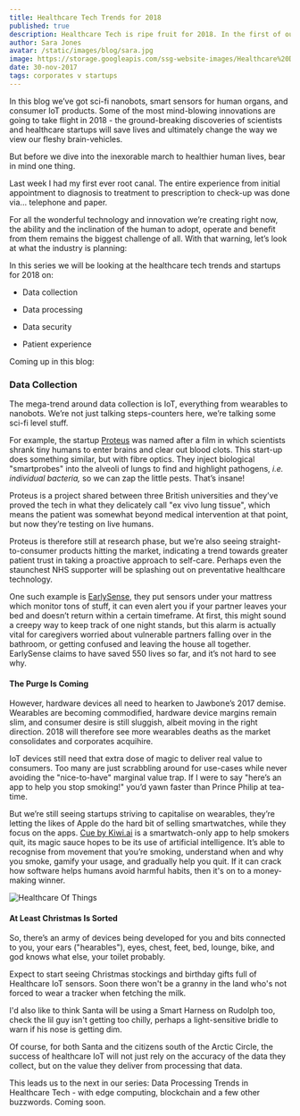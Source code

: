 ```yaml
---
title: Healthcare Tech Trends for 2018
published: true
description: Healthcare Tech is ripe fruit for 2018. In the first of our series, we're looking at trends & startups around Data Collection, from nanobots to IoT.
author: Sara Jones
avatar: /static/images/blog/sara.jpg
image: https://storage.googleapis.com/ssg-website-images/Healthcare%20Data%20Collection%20Blog/Healthcare%20Tech%20Trends%202018%20header.jpg
date: 30-nov-2017
tags: corporates v startups
---
```


In this blog we’ve got sci-fi nanobots, smart sensors for human organs, and consumer IoT products. Some of the most mind-blowing innovations are going to take flight in 2018 - the ground-breaking discoveries of scientists and healthcare startups will save lives and ultimately change the way we view our fleshy brain-vehicles.

But before we dive into the inexorable march to healthier human lives, bear in mind one thing.

Last week I had my first ever root canal. The entire experience from initial appointment to diagnosis to treatment to prescription to check-up was done via... telephone and paper.

For all the wonderful technology and innovation we’re creating right now, the ability and the inclination of the human to adopt, operate and benefit from them remains the biggest challenge of all. With that warning, let’s look at what the industry is planning:

In this series we will be looking at the healthcare tech trends and startups for 2018 on:

* Data collection

* Data processing

* Data security

* Patient experience

Coming up in this blog:

### Data Collection

The mega-trend around data collection is IoT, everything from wearables to nanobots. We’re not just talking steps-counters here, we’re talking some sci-fi level stuff.

For example, the startup [Proteus](https://proteus.ac.uk/about/what-is-proteus/) was named after a film in which scientists shrank tiny humans to enter brains and clear out blood clots. This start-up does something similar, but with fibre optics. They inject biological "smartprobes" into the alveoli of lungs to find and highlight pathogens, *i.e. individual bacteria,* so we can zap the little pests. That’s insane!

Proteus is a project shared between three British universities and they’ve proved the tech in what they delicately call "ex vivo lung tissue", which means the patient was somewhat beyond medical intervention at that point, but now they’re testing on live humans.

Proteus is therefore still at research phase, but we’re also seeing straight-to-consumer products hitting the market, indicating a trend towards greater patient trust in taking a proactive approach to self-care. Perhaps even the staunchest NHS supporter will be splashing out on preventative healthcare technology.

One such example is [EarlySense](https://www.earlysense.com/digital-health/), they put sensors under your mattress which monitor tons of stuff, it can even alert you if your partner leaves your bed and doesn’t return within a certain timeframe. At first, this might sound a creepy way to keep track of one night stands, but this alarm is actually vital for caregivers worried about vulnerable partners falling over in the bathroom, or getting confused and leaving the house all together. EarlySense claims to have saved 550 lives so far, and it’s not hard to see why.

#### The Purge Is Coming

However, hardware devices all need to hearken to Jawbone’s 2017 demise. Wearables are becoming commodified, hardware device margins remain slim, and consumer desire is still sluggish, albeit moving in the right direction. 2018 will therefore see more wearables deaths as the market consolidates and corporates acquihire.

IoT devices still need that extra dose of magic to deliver real value to consumers. Too many are just scrabbling around for use-cases while never avoiding the "nice-to-have" marginal value trap. If I were to say "here’s an app to help you stop smoking!" you’d yawn faster than Prince Philip at tea-time.

But we’re still seeing startups striving to capitalise on wearables, they’re letting the likes of Apple do the hard bit of selling smartwatches, while they focus on the apps. [Cue by Kiwi.ai](https://kiwi.ai/#/) is a smartwatch-only app to help smokers quit, its magic sauce hopes to be its use of artificial intelligence. It’s able to recognise from movement that you’re smoking, understand when and why you smoke, gamify your usage, and gradually help you quit. If it can crack how software helps humans avoid harmful habits, then it's on to a money-making winner.

![Healthcare Of Things](https://storage.googleapis.com/ssg-website-images/Healthcare%20Data%20Collection%20Blog/healthcare%20of%20things%20map.png)

#### At Least Christmas Is Sorted

So, there’s an army of devices being developed for you and bits connected to you, your ears ("hearables"), eyes, chest, feet, bed, lounge, bike, and god knows what else, your toilet probably.

Expect to start seeing Christmas stockings and birthday gifts full of Healthcare IoT sensors. Soon there won't be a granny in the land who's not forced to wear a tracker when fetching the milk.

I'd also like to think Santa will be using a Smart Harness on Rudolph too, check the lil guy isn't getting too chilly, perhaps a light-sensitive bridle to warn if his nose is getting dim.

Of course, for both Santa and the citizens south of the Arctic Circle, the success of healthcare IoT will not just rely on the accuracy of the data they collect, but on the value they deliver from processing that data.

This leads us to the next in our series: Data Processing Trends in Healthcare Tech - with edge computing, blockchain and a few other buzzwords. Coming soon.
